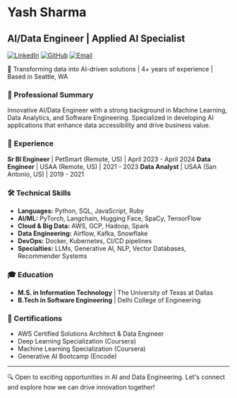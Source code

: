 # Yash Sharma
## AI/Data Engineer | Applied AI Specialist

[![LinkedIn](https://img.shields.io/badge/LinkedIn-yashk1-blue?style=flat-square&logo=linkedin)](https://linkedin.com/in/yashk1)
[![GitHub](https://img.shields.io/badge/GitHub-yashk1-181717?style=flat-square&logo=github)](https://github.com/yashk1)
[![Email](https://img.shields.io/badge/Email-yash95kumar%40gmail.com-red?style=flat-square&logo=gmail)](mailto:yash95kumar@gmail.com)

🌟 Transforming data into AI-driven solutions | 4+ years of experience | Based in Seattle, WA

### 🚀 Professional Summary
Innovative AI/Data Engineer with a strong background in Machine Learning, Data Analytics, and Software Engineering. Specialized in developing AI applications that enhance data accessibility and drive business value.

### 💼 Experience
**Sr BI Engineer** | PetSmart (Remote, US) | April 2023 - April 2024
**Data Engineer** | USAA (Remote, US) | 2021 - 2023
**Data Analyst** | USAA (San Antonio, US) | 2019 - 2021


### 🛠️ Technical Skills
- **Languages:** Python, SQL, JavaScript, Ruby
- **AI/ML:** PyTorch, Langchain, Hugging Face, SpaCy, TensorFlow
- **Cloud & Big Data:** AWS, GCP, Hadoop, Spark
- **Data Engineering:** Airflow, Kafka, Snowflake
- **DevOps:** Docker, Kubernetes, CI/CD pipelines
- **Specialties:** LLMs, Generative AI, NLP, Vector Databases, Recommender Systems

### 🎓 Education
- **M.S. in Information Technology** | The University of Texas at Dallas
- **B.Tech in Software Engineering** | Delhi College of Engineering

### 📜 Certifications
- AWS Certified Solutions Architect & Data Engineer
- Deep Learning Specialization (Coursera)
- Machine Learning Specialization (Coursera)
- Generative AI Bootcamp (Encode)

---

🔍 Open to exciting opportunities in AI and Data Engineering. Let's connect and explore how we can drive innovation together!
